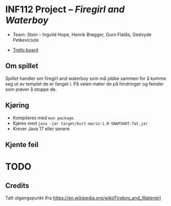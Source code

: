 # INF112 Project – *Firegirl and Waterboy*

* Team: *Stein* – Ingvild Hope, Henrik Brøgger, Guro Flatås, Gedvyde Petkeviciute

* [Trello board](https://trello.com/b/Oh9O9aAT/stein-workflow)

## Om spillet

Spillet handler om firegirl and waterboy som må jobbe sammen for å komme seg ut av templet de er fanget i. På veien møter de på hindringer og feinder som prøver å stoppe de.

## Kjøring
* Kompileres med `mvn package`.
* Kjøres med `java -jar target/kurt-mario-1.0-SNAPSHOT-fat.jar`
* Krever Java 17 eller senere

## Kjente feil

# TODO

## Credits
Tatt utgangspunkt ifra https://en.wikipedia.org/wiki/Fireboy_and_Watergirl